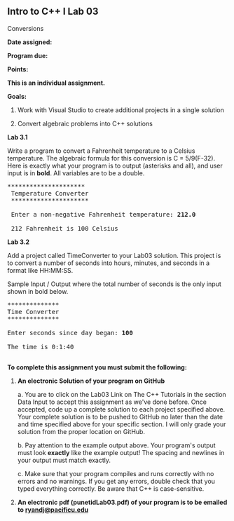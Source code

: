 ## Intro to C++ I Lab 03

Conversions

**Date assigned:** 

**Program due:**

**Points:** 

**This is an individual assignment.**

**Goals:**

1.  Work with Visual Studio to create additional projects in a single solution

2.  Convert algebraic problems into C++ solutions

**Lab 3.1**

Write a program to convert a Fahrenheit temperature to a Celsius temperature. 
The algebraic formula for this conversion is C = 5/9(F-32).
Here is exactly what your program is to output (asterisks and all), and
user input is in **bold**. All variables are to be a double.

<pre>
*********************
 Temperature Converter
 *********************

 Enter a non-negative Fahrenheit temperature: <b>212.0</b>
 
 212 Fahrenheit is 100 Celsius
</pre>

**Lab 3.2**

Add a project called TimeConverter to your Lab03 solution. 
This project is to convert a number of seconds into hours, minutes, 
and seconds in a format like HH:MM:SS.

Sample Input / Output where the total number of seconds is the 
only input shown in bold below.


<pre>
**************
Time Converter  
**************

Enter seconds since day began: <b>100</b>

The time is 0:1:40

</pre>

**To complete this assignment you must submit the following:**

1.  **An electronic Solution of your program on GitHub**

    a.  You are to click on the Lab03 Link on The C++ Tutorials in the section Data Input to accept this
        assignment as we've done before. Once accepted, code up a
        complete solution to each project specified above. Your
        complete solution is to be pushed to GitHub no later than the
        date and time specified above for your specific section. I will
        only grade your solution from the proper location on GitHub.

    b.  Pay attention to the example output above. Your program's output
        must look **exactly** like the example output! The spacing and
        newlines in your output must match exactly.

    c.  Make sure that your program compiles and runs correctly with no
        errors and no warnings. If you get any errors, double check that
        you typed everything correctly. Be aware that C++ is
        case-sensitive.

2.  **An electronic pdf (punetidLab03.pdf) of your program is to be emailed to ryandj@pacificu.edu**
